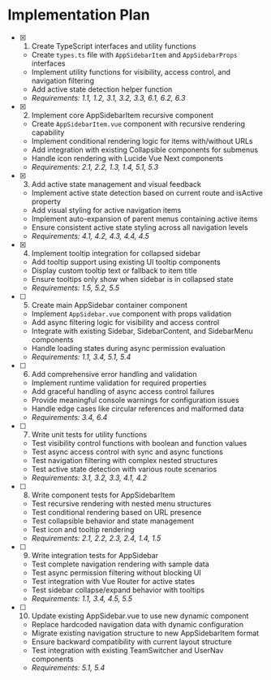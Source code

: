 # Implementation Plan

- [x] 1. Create TypeScript interfaces and utility functions
  - Create `types.ts` file with `AppSidebarItem` and `AppSidebarProps` interfaces
  - Implement utility functions for visibility, access control, and navigation filtering
  - Add active state detection helper function
  - _Requirements: 1.1, 1.2, 3.1, 3.2, 3.3, 6.1, 6.2, 6.3_

- [x] 2. Implement core AppSidebarItem recursive component
  - Create `AppSidebarItem.vue` component with recursive rendering capability
  - Implement conditional rendering logic for items with/without URLs
  - Add integration with existing Collapsible components for submenus
  - Handle icon rendering with Lucide Vue Next components
  - _Requirements: 2.1, 2.2, 1.3, 1.4, 5.1, 5.3_

- [x] 3. Add active state management and visual feedback
  - Implement active state detection based on current route and isActive property
  - Add visual styling for active navigation items
  - Implement auto-expansion of parent menus containing active items
  - Ensure consistent active state styling across all navigation levels
  - _Requirements: 4.1, 4.2, 4.3, 4.4, 4.5_

- [x] 4. Implement tooltip integration for collapsed sidebar
  - Add tooltip support using existing UI tooltip components
  - Display custom tooltip text or fallback to item title
  - Ensure tooltips only show when sidebar is in collapsed state
  - _Requirements: 1.5, 5.2, 5.5_

- [ ] 5. Create main AppSidebar container component
  - Implement `AppSidebar.vue` component with props validation
  - Add async filtering logic for visibility and access control
  - Integrate with existing Sidebar, SidebarContent, and SidebarMenu components
  - Handle loading states during async permission evaluation
  - _Requirements: 1.1, 3.4, 5.1, 5.4_

- [ ] 6. Add comprehensive error handling and validation
  - Implement runtime validation for required properties
  - Add graceful handling of async access control failures
  - Provide meaningful console warnings for configuration issues
  - Handle edge cases like circular references and malformed data
  - _Requirements: 3.4, 6.4_

- [ ] 7. Write unit tests for utility functions
  - Test visibility control functions with boolean and function values
  - Test async access control with sync and async functions
  - Test navigation filtering with complex nested structures
  - Test active state detection with various route scenarios
  - _Requirements: 3.1, 3.2, 3.3, 4.1, 4.2_

- [ ] 8. Write component tests for AppSidebarItem
  - Test recursive rendering with nested menu structures
  - Test conditional rendering based on URL presence
  - Test collapsible behavior and state management
  - Test icon and tooltip rendering
  - _Requirements: 2.1, 2.2, 2.3, 2.4, 1.4, 1.5_

- [ ] 9. Write integration tests for AppSidebar
  - Test complete navigation rendering with sample data
  - Test async permission filtering without blocking UI
  - Test integration with Vue Router for active states
  - Test sidebar collapse/expand behavior with tooltips
  - _Requirements: 1.1, 3.4, 4.5, 5.5_

- [ ] 10. Update existing AppSidebar.vue to use new dynamic component
  - Replace hardcoded navigation data with dynamic configuration
  - Migrate existing navigation structure to new AppSidebarItem format
  - Ensure backward compatibility with current layout structure
  - Test integration with existing TeamSwitcher and UserNav components
  - _Requirements: 5.1, 5.4_
